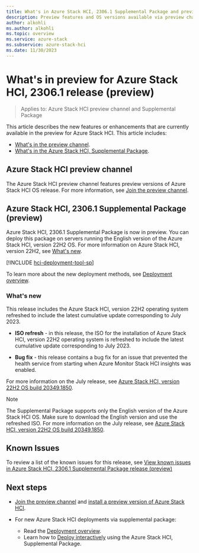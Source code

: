 ```yaml
---
title: What's in Azure Stack HCI, 2306.1 Supplemental Package and preview channel (preview)
description: Preview features and OS versions available via preview channel and 2306.1 supplemental package features.
author: alkohli
ms.author: alkohli
ms.topic: overview
ms.service: azure-stack
ms.subservice: azure-stack-hci
ms.date: 11/30/2023
---
```


# What's in preview for Azure Stack HCI, 2306.1 release (preview)

> Applies to: Azure Stack HCI preview channel and Supplemental Package

This article describes the new features or enhancements that are currently available in the preview for Azure Stack HCI. This article includes:

- [What's in the preview channel](#azure-stack-hci-preview-channel).
- [What's in the Azure Stack HCI, Supplemental Package](#azure-stack-hci-23061-supplemental-package-preview).

## Azure Stack HCI preview channel

The Azure Stack HCI preview channel features preview versions of Azure Stack HCI OS release. For more information, see [Join the preview channel](./preview-channel.md).

## Azure Stack HCI, 2306.1 Supplemental Package (preview)

Azure Stack HCI, 2306.1 Supplemental Package is now in preview. You can deploy this package on servers running the English version of the Azure Stack HCI, version 22H2 OS. For more information on Azure Stack HCI, version 22H2, see [What's new](../whats-new.md).

[!INCLUDE [hci-deployment-tool-sp](../../includes/hci-deployment-tool-sp-2306.md)]


To learn more about the new deployment methods, see [Deployment overview](../deploy/deployment-tool-introduction.md).


### What's new

This release includes the Azure Stack HCI, version 22H2 operating system refreshed to include the latest cumulative update corresponding to July 2023.

- **ISO refresh** - in this release, the ISO for the installation of Azure Stack HCI, version 22H2 operating system is refreshed to include the latest cumulative update corresponding to July 2023.

- **Bug fix** - this release contains a bug fix for an issue that prevented the health service from starting when Azure Monitor Stack HCI insights was enabled.

For more information on the July release, see [Azure Stack HCI, version 22H2 OS build 20349.1850](../release-information.md#azure-stack-hci-version-22h2-os-build-20349).

> [!NOTE]
> The Supplemental Package supports only the English version of the Azure Stack HCI OS. Make sure to download the English version and use the refreshed ISO. For more information on the July release, see [Azure Stack HCI, version 22H2 OS build 20349.1850](../release-information.md#azure-stack-hci-version-22h2-os-build-20349).

## Known Issues

To review a list of the known issues for this release, see [View known issues in Azure Stack HCI, 2306.1 Supplemental Package release (preview)](../hci-known-issues-2306-1.md)

## Next steps

- [Join the preview channel](./preview-channel.md) and [install a preview version of Azure Stack HCI](./install-preview-version.md).

- For new Azure Stack HCI deployments via supplemental package:
    - Read the [Deployment overview](../deploy/deployment-tool-introduction.md).
    - Learn how to [Deploy interactively](../deploy/deployment-tool-new-file.md) using the Azure Stack HCI, Supplemental Package.